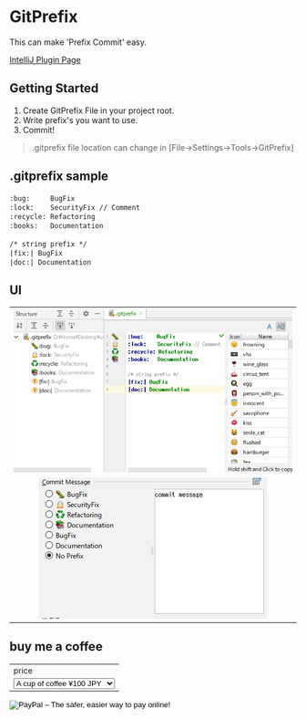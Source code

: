 # GitPrefix
This can make 'Prefix Commit' easy.

[IntelliJ Plugin Page](https://plugins.jetbrains.com/plugin/9725-emojiprefix)

## Getting Started
1. Create GitPrefix File in your project root.
2. Write prefix's you want to use.
3. Commit!

> .gitprefix file location can change in [File->Settings->Tools->GitPrefix]

## .gitprefix sample
```
:bug:     BugFix
:lock:    SecurityFix // Comment
:recycle: Refactoring
:books:   Documentation

/* string prefix */
|fix:| BugFix
|doc:| Documentation
```

## UI
||
|:--:|
|![Editor](screenshot/file.png)|
|![CommitMessage](screenshot/commit.png)|

## buy me a coffee
<form action="https://www.paypal.com/cgi-bin/webscr" method="post" target="_top">
<input type="hidden" name="cmd" value="_s-xclick">
<input type="hidden" name="hosted_button_id" value="X2Q4PQVSAXBFJ">
<table>
<tr><td><input type="hidden" name="on0" value="price">price</td></tr><tr><td><select name="os0">
	<option value="A cup of coffee">A cup of coffee ¥100 JPY</option>
	<option value="2 cups of coffee">2 cups of coffee ¥200 JPY</option>
	<option value="One chocolate">One chocolate ¥300 JPY</option>
</select> </td></tr>
</table>
<input type="hidden" name="currency_code" value="JPY">
<input type="image" src="https://www.paypalobjects.com/webstatic/en_US/i/buttons/PP_logo_h_150x38.png" border="0" name="submit" alt="PayPal – The safer, easier way to pay online!">
<img alt="" border="0" src="https://www.paypalobjects.com/ja_JP/i/scr/pixel.gif" width="1" height="1">
</form>
